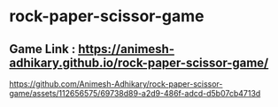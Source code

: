 # rock-paper-scissor-game
## Game Link : https://animesh-adhikary.github.io/rock-paper-scissor-game/


https://github.com/Animesh-Adhikary/rock-paper-scissor-game/assets/112656575/69738d89-a2d9-486f-adcd-d5b07cb4713d


